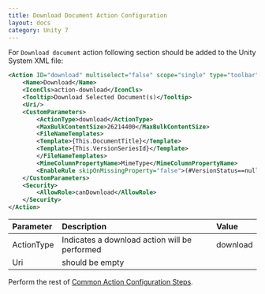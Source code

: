 ```yaml
---
title: Download Document Action Configuration
layout: docs
category: Unity 7
---
```

For `Download document` action following section should be added to the Unity System XML file:

```xml
<Action ID="download" multiselect="false" scope="single" type="toolbar">
	<Name>Download</Name>
	<IconCls>action-download</IconCls>
	<Tooltip>Download Selected Document(s)</Tooltip>
	<Uri/>
	<CustomParameters>
		<ActionType>download</ActionType>
		<MaxBulkContentSize>26214400</MaxBulkContentSize>
		<FileNameTemplates>
		<Template>{This.DocumentTitle}</Template>
		<Template>{This.VersionSeriesId}</Template>
		</FileNameTemplates>
		<MimeColumnPropertyName>MimeType</MimeColumnPropertyName>
		<EnableRule skipOnMissingProperty="false">(#VersionStatus==null or #VersionStatus!=3) and (#can_view_content==true)</EnableRule>
	</CustomParameters>
	<Security>
		<AllowRole>canDownload</AllowRole>
	</Security>
</Action>
```

| Parameter   | Description | Value   |
|:------------|:------------|:--------|
|ActionType   | Indicates a download action will be performed| download |
|Uri        | should be empty | |

Perform the rest of [Common Action Configuration Steps](../actions#common-actions-configuration-steps).